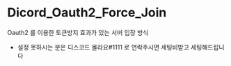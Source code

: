 # Dicord_Oauth2_Force_Join
Oauth2 를 이용한 토큰방지 효과가 있는 서버 입장 방식
- 설정 못하시는 분은 디스코드 몰라요#1111 로 연락주시면 세팅비받고 세팅해드립니다
